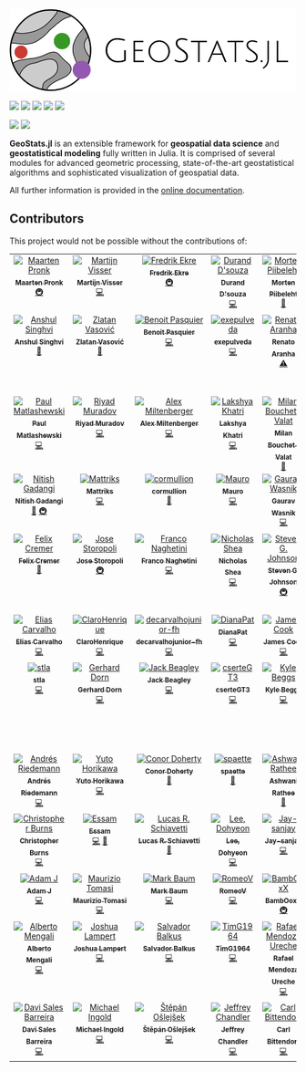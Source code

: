 ![GeoStats.jl](https://raw.githubusercontent.com/JuliaEarth/GeoStats.jl/master/docs/src/assets/logo-text.svg)

[![](https://img.shields.io/github/actions/workflow/status/JuliaEarth/GeoStats.jl/CI.yml?branch=master&style=flat-square)](https://github.com/JuliaEarth/GeoStats.jl/actions)
[![](https://img.shields.io/badge/chat-on%20zulip-9cf?style=flat-square)](https://julialang.zulipchat.com/#narrow/stream/276201-geostats.2Ejl)
[![](https://img.shields.io/badge/docs-stable-blue?style=flat-square)](https://JuliaEarth.github.io/GeoStatsDocs/stable)
[![](https://img.shields.io/badge/docs-latest-blue?style=flat-square)](https://JuliaEarth.github.io/GeoStatsDocs/dev)
[![](https://img.shields.io/badge/license-MIT-blue?style=flat-square)](https://github.com/JuliaEarth/GeoStats.jl/blob/master/LICENSE)

[![](https://img.shields.io/badge/JOSS-10.21105%2Fjoss.00692-brightgreen?style=flat-square)](https://doi.org/10.21105/joss.00692)
[![](https://img.shields.io/badge/DOI-10.5281%2Fzenodo.3875233-blue?style=flat-square)](https://zenodo.org/badge/latestdoi/33827844)

**GeoStats.jl** is an extensible framework for **geospatial data science** and
**geostatistical modeling** fully written in Julia. It is comprised of several
modules for advanced geometric processing, state-of-the-art geostatistical
algorithms and sophisticated visualization of geospatial data.

All further information is provided in the
[online documentation](https://JuliaEarth.github.io/GeoStatsDocs/stable).

## Contributors

This project would not be possible without the contributions of:

<!-- ALL-CONTRIBUTORS-LIST:START - Do not remove or modify this section -->
<!-- prettier-ignore-start -->
<!-- markdownlint-disable -->
<table>
  <tbody>
    <tr>
      <td align="center" valign="top" width="14.28%"><a href="https://www.evetion.nl"><img src="https://avatars0.githubusercontent.com/u/8655030?v=4?s=100" width="100px;" alt="Maarten Pronk"/><br /><sub><b>Maarten Pronk</b></sub></a><br /><a href="#infra-evetion" title="Infrastructure (Hosting, Build-Tools, etc)">🚇</a></td>
      <td align="center" valign="top" width="14.28%"><a href="https://github.com/visr"><img src="https://avatars1.githubusercontent.com/u/4471859?v=4?s=100" width="100px;" alt="Martijn Visser"/><br /><sub><b>Martijn Visser</b></sub></a><br /><a href="https://github.com/JuliaEarth/GeoStats.jl/commits?author=visr" title="Code">💻</a></td>
      <td align="center" valign="top" width="14.28%"><a href="https://github.com/fredrikekre"><img src="https://avatars2.githubusercontent.com/u/11698744?v=4?s=100" width="100px;" alt="Fredrik Ekre"/><br /><sub><b>Fredrik Ekre</b></sub></a><br /><a href="#infra-fredrikekre" title="Infrastructure (Hosting, Build-Tools, etc)">🚇</a></td>
      <td align="center" valign="top" width="14.28%"><a href="http://dldx.org"><img src="https://avatars2.githubusercontent.com/u/107700?v=4?s=100" width="100px;" alt="Durand D'souza"/><br /><sub><b>Durand D'souza</b></sub></a><br /><a href="https://github.com/JuliaEarth/GeoStats.jl/commits?author=dldx" title="Code">💻</a></td>
      <td align="center" valign="top" width="14.28%"><a href="https://github.com/mortenpi"><img src="https://avatars1.githubusercontent.com/u/147757?v=4?s=100" width="100px;" alt="Morten Piibeleht"/><br /><sub><b>Morten Piibeleht</b></sub></a><br /><a href="https://github.com/JuliaEarth/GeoStats.jl/commits?author=mortenpi" title="Documentation">📖</a></td>
      <td align="center" valign="top" width="14.28%"><a href="https://github.com/tkelman"><img src="https://avatars0.githubusercontent.com/u/5934628?v=4?s=100" width="100px;" alt="Tony Kelman"/><br /><sub><b>Tony Kelman</b></sub></a><br /><a href="#infra-tkelman" title="Infrastructure (Hosting, Build-Tools, etc)">🚇</a></td>
      <td align="center" valign="top" width="14.28%"><a href="https://www.linkedin.com/in/madnansiddique/"><img src="https://avatars0.githubusercontent.com/u/8629089?v=4?s=100" width="100px;" alt="M. A. Siddique"/><br /><sub><b>M. A. Siddique</b></sub></a><br /><a href="#question-masiddique" title="Answering Questions">💬</a></td>
    </tr>
    <tr>
      <td align="center" valign="top" width="14.28%"><a href="https://github.com/asinghvi17"><img src="https://avatars1.githubusercontent.com/u/32143268?v=4?s=100" width="100px;" alt="Anshul Singhvi"/><br /><sub><b>Anshul Singhvi</b></sub></a><br /><a href="https://github.com/JuliaEarth/GeoStats.jl/commits?author=asinghvi17" title="Documentation">📖</a></td>
      <td align="center" valign="top" width="14.28%"><a href="https://zdroid.github.io"><img src="https://avatars2.githubusercontent.com/u/2725611?v=4?s=100" width="100px;" alt="Zlatan Vasović"/><br /><sub><b>Zlatan Vasović</b></sub></a><br /><a href="https://github.com/JuliaEarth/GeoStats.jl/commits?author=zdroid" title="Documentation">📖</a></td>
      <td align="center" valign="top" width="14.28%"><a href="https://www.bpasquier.com/"><img src="https://avatars2.githubusercontent.com/u/4486578?v=4?s=100" width="100px;" alt="Benoit Pasquier"/><br /><sub><b>Benoit Pasquier</b></sub></a><br /><a href="https://github.com/JuliaEarth/GeoStats.jl/commits?author=briochemc" title="Code">💻</a></td>
      <td align="center" valign="top" width="14.28%"><a href="https://github.com/exepulveda"><img src="https://avatars2.githubusercontent.com/u/5109252?v=4?s=100" width="100px;" alt="exepulveda"/><br /><sub><b>exepulveda</b></sub></a><br /><a href="https://github.com/JuliaEarth/GeoStats.jl/commits?author=exepulveda" title="Code">💻</a></td>
      <td align="center" valign="top" width="14.28%"><a href="https://github.com/errearanhas"><img src="https://avatars1.githubusercontent.com/u/12888985?v=4?s=100" width="100px;" alt="Renato Aranha"/><br /><sub><b>Renato Aranha</b></sub></a><br /><a href="https://github.com/JuliaEarth/GeoStats.jl/commits?author=errearanhas" title="Tests">⚠️</a></td>
      <td align="center" valign="top" width="14.28%"><a href="http://pkofod.com/"><img src="https://avatars0.githubusercontent.com/u/8431156?v=4?s=100" width="100px;" alt="Patrick Kofod Mogensen"/><br /><sub><b>Patrick Kofod Mogensen</b></sub></a><br /><a href="https://github.com/JuliaEarth/GeoStats.jl/commits?author=pkofod" title="Code">💻</a></td>
      <td align="center" valign="top" width="14.28%"><a href="http://xuk.ai"><img src="https://avatars1.githubusercontent.com/u/5985769?v=4?s=100" width="100px;" alt="Kai Xu"/><br /><sub><b>Kai Xu</b></sub></a><br /><a href="https://github.com/JuliaEarth/GeoStats.jl/commits?author=xukai92" title="Code">💻</a></td>
    </tr>
    <tr>
      <td align="center" valign="top" width="14.28%"><a href="https://github.com/PaulMatlashewski"><img src="https://avatars1.githubusercontent.com/u/13931255?v=4?s=100" width="100px;" alt="Paul Matlashewski"/><br /><sub><b>Paul Matlashewski</b></sub></a><br /><a href="https://github.com/JuliaEarth/GeoStats.jl/commits?author=PaulMatlashewski" title="Code">💻</a></td>
      <td align="center" valign="top" width="14.28%"><a href="https://github.com/riyadm"><img src="https://avatars1.githubusercontent.com/u/38479955?v=4?s=100" width="100px;" alt="Riyad Muradov"/><br /><sub><b>Riyad Muradov</b></sub></a><br /><a href="https://github.com/JuliaEarth/GeoStats.jl/commits?author=riyadm" title="Code">💻</a></td>
      <td align="center" valign="top" width="14.28%"><a href="https://github.com/ammilten"><img src="https://avatars0.githubusercontent.com/u/29921747?v=4?s=100" width="100px;" alt="Alex Miltenberger"/><br /><sub><b>Alex Miltenberger</b></sub></a><br /><a href="https://github.com/JuliaEarth/GeoStats.jl/commits?author=ammilten" title="Code">💻</a></td>
      <td align="center" valign="top" width="14.28%"><a href="https://www.linkedin.com/in/LakshyaKhatri"><img src="https://avatars1.githubusercontent.com/u/28972442?v=4?s=100" width="100px;" alt="Lakshya Khatri"/><br /><sub><b>Lakshya Khatri</b></sub></a><br /><a href="https://github.com/JuliaEarth/GeoStats.jl/commits?author=LakshyaKhatri" title="Code">💻</a></td>
      <td align="center" valign="top" width="14.28%"><a href="http://bouchet-valat.site.ined.fr"><img src="https://avatars3.githubusercontent.com/u/1120448?v=4?s=100" width="100px;" alt="Milan Bouchet-Valat"/><br /><sub><b>Milan Bouchet-Valat</b></sub></a><br /><a href="https://github.com/JuliaEarth/GeoStats.jl/commits?author=nalimilan" title="Documentation">📖</a></td>
      <td align="center" valign="top" width="14.28%"><a href="http://www.linkedin.com/in/rmcaixeta"><img src="https://avatars3.githubusercontent.com/u/8386288?v=4?s=100" width="100px;" alt="Rafael Caixeta"/><br /><sub><b>Rafael Caixeta</b></sub></a><br /><a href="https://github.com/JuliaEarth/GeoStats.jl/commits?author=rmcaixeta" title="Code">💻</a></td>
      <td align="center" valign="top" width="14.28%"><a href="https://github.com/ElOceanografo"><img src="https://avatars3.githubusercontent.com/u/1072448?v=4?s=100" width="100px;" alt="Sam"/><br /><sub><b>Sam</b></sub></a><br /><a href="#infra-ElOceanografo" title="Infrastructure (Hosting, Build-Tools, etc)">🚇</a></td>
    </tr>
    <tr>
      <td align="center" valign="top" width="14.28%"><a href="http://nitishgadangi.github.io"><img src="https://avatars0.githubusercontent.com/u/29014716?v=4?s=100" width="100px;" alt="Nitish Gadangi"/><br /><sub><b>Nitish Gadangi</b></sub></a><br /><a href="https://github.com/JuliaEarth/GeoStats.jl/commits?author=NitishGadangi" title="Documentation">📖</a> <a href="#infra-NitishGadangi" title="Infrastructure (Hosting, Build-Tools, etc)">🚇</a></td>
      <td align="center" valign="top" width="14.28%"><a href="https://github.com/Mattriks"><img src="https://avatars0.githubusercontent.com/u/18226881?v=4?s=100" width="100px;" alt="Mattriks"/><br /><sub><b>Mattriks</b></sub></a><br /><a href="https://github.com/JuliaEarth/GeoStats.jl/commits?author=Mattriks" title="Code">💻</a></td>
      <td align="center" valign="top" width="14.28%"><a href="https://cormullion.github.io"><img src="https://avatars1.githubusercontent.com/u/52289?v=4?s=100" width="100px;" alt="cormullion"/><br /><sub><b>cormullion</b></sub></a><br /><a href="https://github.com/JuliaEarth/GeoStats.jl/commits?author=cormullion" title="Documentation">📖</a></td>
      <td align="center" valign="top" width="14.28%"><a href="http://maurow.bitbucket.io/"><img src="https://avatars1.githubusercontent.com/u/4098145?v=4?s=100" width="100px;" alt="Mauro"/><br /><sub><b>Mauro</b></sub></a><br /><a href="https://github.com/JuliaEarth/GeoStats.jl/commits?author=mauro3" title="Code">💻</a></td>
      <td align="center" valign="top" width="14.28%"><a href="https://github.com/cyborg1995"><img src="https://avatars.githubusercontent.com/u/55525317?v=4?s=100" width="100px;" alt="Gaurav Wasnik"/><br /><sub><b>Gaurav Wasnik</b></sub></a><br /><a href="https://github.com/JuliaEarth/GeoStats.jl/commits?author=cyborg1995" title="Code">💻</a></td>
      <td align="center" valign="top" width="14.28%"><a href="https://github.com/atreyamaj"><img src="https://avatars.githubusercontent.com/u/14348863?v=4?s=100" width="100px;" alt="Atreya Majumdar"/><br /><sub><b>Atreya Majumdar</b></sub></a><br /><a href="https://github.com/JuliaEarth/GeoStats.jl/commits?author=atreyamaj" title="Documentation">📖</a></td>
      <td align="center" valign="top" width="14.28%"><a href="https://github.com/hameye"><img src="https://avatars.githubusercontent.com/u/57682091?v=4?s=100" width="100px;" alt="Hadrien Meyer"/><br /><sub><b>Hadrien Meyer</b></sub></a><br /><a href="https://github.com/JuliaEarth/GeoStats.jl/commits?author=hameye" title="Code">💻</a></td>
    </tr>
    <tr>
      <td align="center" valign="top" width="14.28%"><a href="https://github.com/felixcremer"><img src="https://avatars.githubusercontent.com/u/17124431?v=4?s=100" width="100px;" alt="Felix Cremer"/><br /><sub><b>Felix Cremer</b></sub></a><br /><a href="https://github.com/JuliaEarth/GeoStats.jl/commits?author=felixcremer" title="Documentation">📖</a></td>
      <td align="center" valign="top" width="14.28%"><a href="http://storopoli.io"><img src="https://avatars.githubusercontent.com/u/43353831?v=4?s=100" width="100px;" alt="Jose Storopoli"/><br /><sub><b>Jose Storopoli</b></sub></a><br /><a href="#infra-storopoli" title="Infrastructure (Hosting, Build-Tools, etc)">🚇</a></td>
      <td align="center" valign="top" width="14.28%"><a href="https://github.com/fnaghetini"><img src="https://avatars.githubusercontent.com/u/63740520?v=4?s=100" width="100px;" alt="Franco Naghetini"/><br /><sub><b>Franco Naghetini</b></sub></a><br /><a href="https://github.com/JuliaEarth/GeoStats.jl/commits?author=fnaghetini" title="Code">💻</a></td>
      <td align="center" valign="top" width="14.28%"><a href="https://www.nicholasshea.com/"><img src="https://avatars.githubusercontent.com/u/25097799?v=4?s=100" width="100px;" alt="Nicholas Shea"/><br /><sub><b>Nicholas Shea</b></sub></a><br /><a href="https://github.com/JuliaEarth/GeoStats.jl/commits?author=nshea3" title="Code">💻</a></td>
      <td align="center" valign="top" width="14.28%"><a href="http://math.mit.edu/~stevenj"><img src="https://avatars.githubusercontent.com/u/2913679?v=4?s=100" width="100px;" alt="Steven G. Johnson"/><br /><sub><b>Steven G. Johnson</b></sub></a><br /><a href="#infra-stevengj" title="Infrastructure (Hosting, Build-Tools, etc)">🚇</a></td>
      <td align="center" valign="top" width="14.28%"><a href="https://github.com/mrr00b00t"><img src="https://avatars.githubusercontent.com/u/32930332?v=4?s=100" width="100px;" alt="José A. S. Silva"/><br /><sub><b>José A. S. Silva</b></sub></a><br /><a href="https://github.com/JuliaEarth/GeoStats.jl/commits?author=mrr00b00t" title="Code">💻</a></td>
      <td align="center" valign="top" width="14.28%"><a href="https://github.com/marlonsmathias"><img src="https://avatars.githubusercontent.com/u/81258808?v=4?s=100" width="100px;" alt="Marlon Sproesser Mathias"/><br /><sub><b>Marlon Sproesser Mathias</b></sub></a><br /><a href="https://github.com/JuliaEarth/GeoStats.jl/commits?author=marlonsmathias" title="Code">💻</a></td>
    </tr>
    <tr>
      <td align="center" valign="top" width="14.28%"><a href="https://github.com/eliascarv"><img src="https://avatars.githubusercontent.com/u/73039601?v=4?s=100" width="100px;" alt="Elias Carvalho"/><br /><sub><b>Elias Carvalho</b></sub></a><br /><a href="https://github.com/JuliaEarth/GeoStats.jl/commits?author=eliascarv" title="Code">💻</a></td>
      <td align="center" valign="top" width="14.28%"><a href="https://github.com/ClaroHenrique"><img src="https://avatars.githubusercontent.com/u/38709777?v=4?s=100" width="100px;" alt="ClaroHenrique"/><br /><sub><b>ClaroHenrique</b></sub></a><br /><a href="https://github.com/JuliaEarth/GeoStats.jl/commits?author=ClaroHenrique" title="Code">💻</a></td>
      <td align="center" valign="top" width="14.28%"><a href="https://github.com/decarvalhojunior-fh"><img src="https://avatars.githubusercontent.com/u/102302676?v=4?s=100" width="100px;" alt="decarvalhojunior-fh"/><br /><sub><b>decarvalhojunior-fh</b></sub></a><br /><a href="https://github.com/JuliaEarth/GeoStats.jl/commits?author=decarvalhojunior-fh" title="Code">💻</a></td>
      <td align="center" valign="top" width="14.28%"><a href="https://github.com/DianaPat"><img src="https://avatars.githubusercontent.com/u/105749646?v=4?s=100" width="100px;" alt="DianaPat"/><br /><sub><b>DianaPat</b></sub></a><br /><a href="https://github.com/JuliaEarth/GeoStats.jl/commits?author=DianaPat" title="Code">💻</a></td>
      <td align="center" valign="top" width="14.28%"><a href="https://github.com/jwscook"><img src="https://avatars.githubusercontent.com/u/15519866?v=4?s=100" width="100px;" alt="James Cook"/><br /><sub><b>James Cook</b></sub></a><br /><a href="https://github.com/JuliaEarth/GeoStats.jl/commits?author=jwscook" title="Code">💻</a></td>
      <td align="center" valign="top" width="14.28%"><a href="https://github.com/vickydeka"><img src="https://avatars.githubusercontent.com/u/48693415?v=4?s=100" width="100px;" alt="vickydeka"/><br /><sub><b>vickydeka</b></sub></a><br /><a href="https://github.com/JuliaEarth/GeoStats.jl/commits?author=vickydeka" title="Code">💻</a></td>
      <td align="center" valign="top" width="14.28%"><a href="https://github.com/lihua-cat"><img src="https://avatars.githubusercontent.com/u/42488653?v=4?s=100" width="100px;" alt="刘昊"/><br /><sub><b>刘昊</b></sub></a><br /><a href="https://github.com/JuliaEarth/GeoStats.jl/commits?author=lihua-cat" title="Code">💻</a></td>
    </tr>
    <tr>
      <td align="center" valign="top" width="14.28%"><a href="https://github.com/stla"><img src="https://avatars.githubusercontent.com/u/4466543?v=4?s=100" width="100px;" alt="stla"/><br /><sub><b>stla</b></sub></a><br /><a href="https://github.com/JuliaEarth/GeoStats.jl/commits?author=stla" title="Code">💻</a></td>
      <td align="center" valign="top" width="14.28%"><a href="https://github.com/dorn-gerhard"><img src="https://avatars.githubusercontent.com/u/67096719?v=4?s=100" width="100px;" alt="Gerhard Dorn"/><br /><sub><b>Gerhard Dorn</b></sub></a><br /><a href="https://github.com/JuliaEarth/GeoStats.jl/commits?author=dorn-gerhard" title="Code">💻</a></td>
      <td align="center" valign="top" width="14.28%"><a href="https://github.com/jackbeagley"><img src="https://avatars.githubusercontent.com/u/15933842?v=4?s=100" width="100px;" alt="Jack Beagley"/><br /><sub><b>Jack Beagley</b></sub></a><br /><a href="https://github.com/JuliaEarth/GeoStats.jl/commits?author=jackbeagley" title="Code">💻</a></td>
      <td align="center" valign="top" width="14.28%"><a href="https://github.com/cserteGT3"><img src="https://avatars.githubusercontent.com/u/26418354?v=4?s=100" width="100px;" alt="cserteGT3"/><br /><sub><b>cserteGT3</b></sub></a><br /><a href="https://github.com/JuliaEarth/GeoStats.jl/commits?author=cserteGT3" title="Code">💻</a></td>
      <td align="center" valign="top" width="14.28%"><a href="http://kylebeggs.com"><img src="https://avatars.githubusercontent.com/u/24981811?v=4?s=100" width="100px;" alt="Kyle Beggs"/><br /><sub><b>Kyle Beggs</b></sub></a><br /><a href="https://github.com/JuliaEarth/GeoStats.jl/commits?author=kylebeggs" title="Code">💻</a></td>
      <td align="center" valign="top" width="14.28%"><a href="https://erickchacon.gitlab.io/"><img src="https://avatars.githubusercontent.com/u/7862458?v=4?s=100" width="100px;" alt="Dr. Erick A. Chacón Montalván"/><br /><sub><b>Dr. Erick A. Chacón Montalván</b></sub></a><br /><a href="https://github.com/JuliaEarth/GeoStats.jl/commits?author=ErickChacon" title="Code">💻</a></td>
      <td align="center" valign="top" width="14.28%"><a href="https://github.com/mfsch"><img src="https://avatars.githubusercontent.com/u/3769324?v=4?s=100" width="100px;" alt="Manuel Schmid"/><br /><sub><b>Manuel Schmid</b></sub></a><br /><a href="https://github.com/JuliaEarth/GeoStats.jl/commits?author=mfsch" title="Code">💻</a></td>
    </tr>
    <tr>
      <td align="center" valign="top" width="14.28%"><a href="https://github.com/longemen3000"><img src="https://avatars.githubusercontent.com/u/38795484?v=4?s=100" width="100px;" alt="Andrés Riedemann"/><br /><sub><b>Andrés Riedemann</b></sub></a><br /><a href="https://github.com/JuliaEarth/GeoStats.jl/commits?author=longemen3000" title="Code">💻</a></td>
      <td align="center" valign="top" width="14.28%"><a href="https://hyrodium.github.io"><img src="https://avatars.githubusercontent.com/u/7488140?v=4?s=100" width="100px;" alt="Yuto Horikawa"/><br /><sub><b>Yuto Horikawa</b></sub></a><br /><a href="https://github.com/JuliaEarth/GeoStats.jl/commits?author=hyrodium" title="Code">💻</a></td>
      <td align="center" valign="top" width="14.28%"><a href="https://github.com/conordoherty"><img src="https://avatars.githubusercontent.com/u/5650772?v=4?s=100" width="100px;" alt="Conor Doherty"/><br /><sub><b>Conor Doherty</b></sub></a><br /><a href="https://github.com/JuliaEarth/GeoStats.jl/commits?author=conordoherty" title="Documentation">📖</a></td>
      <td align="center" valign="top" width="14.28%"><a href="https://github.com/spaette"><img src="https://avatars.githubusercontent.com/u/111918424?v=4?s=100" width="100px;" alt="spaette"/><br /><sub><b>spaette</b></sub></a><br /><a href="https://github.com/JuliaEarth/GeoStats.jl/commits?author=spaette" title="Documentation">📖</a></td>
      <td align="center" valign="top" width="14.28%"><a href="https://github.com/ashwani-rathee"><img src="https://avatars.githubusercontent.com/u/54855463?v=4?s=100" width="100px;" alt="Ashwani Rathee"/><br /><sub><b>Ashwani Rathee</b></sub></a><br /><a href="https://github.com/JuliaEarth/GeoStats.jl/commits?author=ashwani-rathee" title="Documentation">📖</a></td>
      <td align="center" valign="top" width="14.28%"><a href="http://astroautomata.com"><img src="https://avatars.githubusercontent.com/u/7593028?v=4?s=100" width="100px;" alt="Miles Cranmer"/><br /><sub><b>Miles Cranmer</b></sub></a><br /><a href="https://github.com/JuliaEarth/GeoStats.jl/commits?author=MilesCranmer" title="Code">💻</a></td>
      <td align="center" valign="top" width="14.28%"><a href="https://github.com/DanielVandH"><img src="https://avatars.githubusercontent.com/u/95613936?v=4?s=100" width="100px;" alt="Daniel VandenHeuvel"/><br /><sub><b>Daniel VandenHeuvel</b></sub></a><br /><a href="https://github.com/JuliaEarth/GeoStats.jl/commits?author=DanielVandH" title="Documentation">📖</a></td>
    </tr>
    <tr>
      <td align="center" valign="top" width="14.28%"><a href="https://github.com/chrstphrbrns"><img src="https://avatars.githubusercontent.com/u/19110911?v=4?s=100" width="100px;" alt="Christopher Burns"/><br /><sub><b>Christopher Burns</b></sub></a><br /><a href="https://github.com/JuliaEarth/GeoStats.jl/commits?author=chrstphrbrns" title="Code">💻</a></td>
      <td align="center" valign="top" width="14.28%"><a href="https://www.linkedin.com/in/essamwisam/"><img src="https://avatars.githubusercontent.com/u/49572294?v=4?s=100" width="100px;" alt="Essam"/><br /><sub><b>Essam</b></sub></a><br /><a href="https://github.com/JuliaEarth/GeoStats.jl/commits?author=EssamWisam" title="Code">💻</a> <a href="https://github.com/JuliaEarth/GeoStats.jl/commits?author=EssamWisam" title="Documentation">📖</a></td>
      <td align="center" valign="top" width="14.28%"><a href="https://github.com/luschiro"><img src="https://avatars.githubusercontent.com/u/56177321?v=4?s=100" width="100px;" alt="Lucas R. Schiavetti"/><br /><sub><b>Lucas R. Schiavetti</b></sub></a><br /><a href="https://github.com/JuliaEarth/GeoStats.jl/issues?q=author%3Aluschiro" title="Bug reports">🐛</a></td>
      <td align="center" valign="top" width="14.28%"><a href="https://ehgus.github.io/"><img src="https://avatars.githubusercontent.com/u/18534737?v=4?s=100" width="100px;" alt="Lee, Dohyeon"/><br /><sub><b>Lee, Dohyeon</b></sub></a><br /><a href="https://github.com/JuliaEarth/GeoStats.jl/commits?author=ehgus" title="Code">💻</a></td>
      <td align="center" valign="top" width="14.28%"><a href="https://github.com/Jay-sanjay"><img src="https://avatars.githubusercontent.com/u/134289328?v=4?s=100" width="100px;" alt="Jay-sanjay"/><br /><sub><b>Jay-sanjay</b></sub></a><br /><a href="https://github.com/JuliaEarth/GeoStats.jl/commits?author=Jay-sanjay" title="Code">💻</a></td>
      <td align="center" valign="top" width="14.28%"><a href="https://github.com/remann2"><img src="https://avatars.githubusercontent.com/u/139355838?v=4?s=100" width="100px;" alt="Steve"/><br /><sub><b>Steve</b></sub></a><br /><a href="https://github.com/JuliaEarth/GeoStats.jl/commits?author=remann2" title="Code">💻</a></td>
      <td align="center" valign="top" width="14.28%"><a href="https://github.com/MachSilva"><img src="https://avatars.githubusercontent.com/u/25288575?v=4?s=100" width="100px;" alt="Felipe Silva"/><br /><sub><b>Felipe Silva</b></sub></a><br /><a href="https://github.com/JuliaEarth/GeoStats.jl/commits?author=MachSilva" title="Code">💻</a></td>
    </tr>
    <tr>
      <td align="center" valign="top" width="14.28%"><a href="https://github.com/ajahraus"><img src="https://avatars.githubusercontent.com/u/9949357?v=4?s=100" width="100px;" alt="Adam J"/><br /><sub><b>Adam J</b></sub></a><br /><a href="https://github.com/JuliaEarth/GeoStats.jl/commits?author=ajahraus" title="Code">💻</a></td>
      <td align="center" valign="top" width="14.28%"><a href="http://ziotom78.blogspot.it/"><img src="https://avatars.githubusercontent.com/u/377795?v=4?s=100" width="100px;" alt="Maurizio Tomasi"/><br /><sub><b>Maurizio Tomasi</b></sub></a><br /><a href="https://github.com/JuliaEarth/GeoStats.jl/commits?author=ziotom78" title="Code">💻</a></td>
      <td align="center" valign="top" width="14.28%"><a href="https://github.com/markmbaum"><img src="https://avatars.githubusercontent.com/u/18745581?v=4?s=100" width="100px;" alt="Mark Baum"/><br /><sub><b>Mark Baum</b></sub></a><br /><a href="https://github.com/JuliaEarth/GeoStats.jl/commits?author=markmbaum" title="Code">💻</a></td>
      <td align="center" valign="top" width="14.28%"><a href="http://page.romeov.me"><img src="https://avatars.githubusercontent.com/u/8644490?v=4?s=100" width="100px;" alt="RomeoV"/><br /><sub><b>RomeoV</b></sub></a><br /><a href="https://github.com/JuliaEarth/GeoStats.jl/commits?author=RomeoV" title="Code">💻</a></td>
      <td align="center" valign="top" width="14.28%"><a href="https://github.com/BambOoxX"><img src="https://avatars.githubusercontent.com/u/42067365?v=4?s=100" width="100px;" alt="BambOoxX"/><br /><sub><b>BambOoxX</b></sub></a><br /><a href="#infra-BambOoxX" title="Infrastructure (Hosting, Build-Tools, etc)">🚇</a></td>
      <td align="center" valign="top" width="14.28%"><a href="http://ettersi.github.io"><img src="https://avatars.githubusercontent.com/u/2989007?v=4?s=100" width="100px;" alt="Simon Etter"/><br /><sub><b>Simon Etter</b></sub></a><br /><a href="https://github.com/JuliaEarth/GeoStats.jl/commits?author=ettersi" title="Documentation">📖</a></td>
      <td align="center" valign="top" width="14.28%"><a href="https://www.remivezy.com/"><img src="https://avatars.githubusercontent.com/u/12777793?v=4?s=100" width="100px;" alt="Rémi Vezy"/><br /><sub><b>Rémi Vezy</b></sub></a><br /><a href="https://github.com/JuliaEarth/GeoStats.jl/commits?author=VEZY" title="Code">💻</a></td>
    </tr>
    <tr>
      <td align="center" valign="top" width="14.28%"><a href="https://github.com/disberd"><img src="https://avatars.githubusercontent.com/u/12846528?v=4?s=100" width="100px;" alt="Alberto Mengali"/><br /><sub><b>Alberto Mengali</b></sub></a><br /><a href="https://github.com/JuliaEarth/GeoStats.jl/commits?author=disberd" title="Code">💻</a></td>
      <td align="center" valign="top" width="14.28%"><a href="https://www.math.uni-hamburg.de/en/home/lampert"><img src="https://avatars.githubusercontent.com/u/51029046?v=4?s=100" width="100px;" alt="Joshua Lampert"/><br /><sub><b>Joshua Lampert</b></sub></a><br /><a href="https://github.com/JuliaEarth/GeoStats.jl/commits?author=JoshuaLampert" title="Code">💻</a></td>
      <td align="center" valign="top" width="14.28%"><a href="https://salbalkus.github.io/"><img src="https://avatars.githubusercontent.com/u/45985925?v=4?s=100" width="100px;" alt="Salvador Balkus"/><br /><sub><b>Salvador Balkus</b></sub></a><br /><a href="https://github.com/JuliaEarth/GeoStats.jl/commits?author=salbalkus" title="Code">💻</a></td>
      <td align="center" valign="top" width="14.28%"><a href="https://github.com/TimG1964"><img src="https://avatars.githubusercontent.com/u/157401228?v=4?s=100" width="100px;" alt="TimG1964"/><br /><sub><b>TimG1964</b></sub></a><br /><a href="https://github.com/JuliaEarth/GeoStats.jl/commits?author=TimG1964" title="Code">💻</a></td>
      <td align="center" valign="top" width="14.28%"><a href="https://github.com/romu545"><img src="https://avatars.githubusercontent.com/u/76394912?v=4?s=100" width="100px;" alt="Rafael Mendoza Ureche"/><br /><sub><b>Rafael Mendoza Ureche</b></sub></a><br /><a href="https://github.com/JuliaEarth/GeoStats.jl/commits?author=romu545" title="Code">💻</a></td>
      <td align="center" valign="top" width="14.28%"><a href="https://www.linkedin.com/in/simon-kok-lupemba-434099162/"><img src="https://avatars.githubusercontent.com/u/30597266?v=4?s=100" width="100px;" alt="Simon Kok Lupemba"/><br /><sub><b>Simon Kok Lupemba</b></sub></a><br /><a href="https://github.com/JuliaEarth/GeoStats.jl/commits?author=lupemba" title="Code">💻</a></td>
      <td align="center" valign="top" width="14.28%"><a href="https://github.com/uriele"><img src="https://avatars.githubusercontent.com/u/2747130?v=4?s=100" width="100px;" alt="Marco"/><br /><sub><b>Marco</b></sub></a><br /><a href="https://github.com/JuliaEarth/GeoStats.jl/commits?author=uriele" title="Code">💻</a></td>
    </tr>
    <tr>
      <td align="center" valign="top" width="14.28%"><a href="http://davibarreira.github.io"><img src="https://avatars.githubusercontent.com/u/6407557?v=4?s=100" width="100px;" alt="Davi Sales Barreira"/><br /><sub><b>Davi Sales Barreira</b></sub></a><br /><a href="https://github.com/JuliaEarth/GeoStats.jl/commits?author=davibarreira" title="Code">💻</a></td>
      <td align="center" valign="top" width="14.28%"><a href="https://github.com/mikeingold"><img src="https://avatars.githubusercontent.com/u/4054970?v=4?s=100" width="100px;" alt="Michael Ingold"/><br /><sub><b>Michael Ingold</b></sub></a><br /><a href="https://github.com/JuliaEarth/GeoStats.jl/commits?author=mikeingold" title="Code">💻</a></td>
      <td align="center" valign="top" width="14.28%"><a href="https://github.com/stepanoslejsek"><img src="https://avatars.githubusercontent.com/u/102300007?v=4?s=100" width="100px;" alt="Štěpán Ošlejšek"/><br /><sub><b>Štěpán Ošlejšek</b></sub></a><br /><a href="https://github.com/JuliaEarth/GeoStats.jl/commits?author=stepanoslejsek" title="Code">💻</a></td>
      <td align="center" valign="top" width="14.28%"><a href="https://github.com/souma4"><img src="https://avatars.githubusercontent.com/u/91837445?v=4?s=100" width="100px;" alt="Jeffrey Chandler"/><br /><sub><b>Jeffrey Chandler</b></sub></a><br /><a href="https://github.com/JuliaEarth/GeoStats.jl/commits?author=souma4" title="Code">💻</a></td>
      <td align="center" valign="top" width="14.28%"><a href="https://github.com/CarlBittendorf"><img src="https://avatars.githubusercontent.com/u/85636219?v=4?s=100" width="100px;" alt="Carl Bittendorf"/><br /><sub><b>Carl Bittendorf</b></sub></a><br /><a href="https://github.com/JuliaEarth/GeoStats.jl/commits?author=CarlBittendorf" title="Code">💻</a></td>
    </tr>
  </tbody>
</table>

<!-- markdownlint-restore -->
<!-- prettier-ignore-end -->

<!-- ALL-CONTRIBUTORS-LIST:END -->
